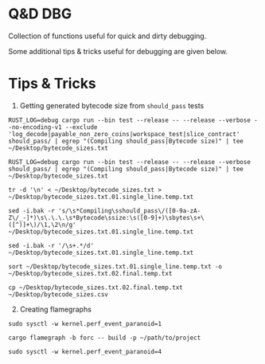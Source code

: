# Q&D DBG

Collection of functions useful for quick and dirty debugging.

Some additional tips & tricks useful for debugging are given below.

# Tips & Tricks

1. Getting generated bytecode size from `should_pass` tests

```
RUST_LOG=debug cargo run --bin test --release -- --release --verbose --no-encoding-v1 --exclude 'log_decode|payable_non_zero_coins|workspace_test|slice_contract' should_pass/ | egrep "(Compiling should_pass|Bytecode size)" | tee ~/Desktop/bytecode_sizes.txt

RUST_LOG=debug cargo run --bin test --release -- --release --verbose should_pass/ | egrep "(Compiling should_pass|Bytecode size)" | tee ~/Desktop/bytecode_sizes.txt

tr -d '\n' < ~/Desktop/bytecode_sizes.txt > ~/Desktop/bytecode_sizes.txt.01.single_line.temp.txt

sed -i.bak -r 's/\s*Compiling\sshould_pass\/([0-9a-zA-Z\/_-]*)\s\.\.\.\s*Bytecode\ssize:\s([0-9]+)\sbytes\s+\([^)]+\)/\1,\2\n/g' ~/Desktop/bytecode_sizes.txt.01.single_line.temp.txt

sed -i.bak -r '/\s+.*/d' ~/Desktop/bytecode_sizes.txt.01.single_line.temp.txt

sort ~/Desktop/bytecode_sizes.txt.01.single_line.temp.txt -o ~/Desktop/bytecode_sizes.txt.02.final.temp.txt

cp ~/Desktop/bytecode_sizes.txt.02.final.temp.txt ~/Desktop/bytecode_sizes.csv
```

2. Creating flamegraphs

```
sudo sysctl -w kernel.perf_event_paranoid=1

cargo flamegraph -b forc -- build -p ~/path/to/project

sudo sysctl -w kernel.perf_event_paranoid=4
```
